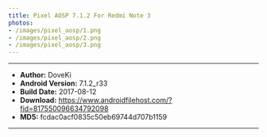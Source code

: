 ```yaml
---
title: Pixel AOSP 7.1.2 For Redmi Note 3
photos:
- /images/pixel_aosp/1.png
- /images/pixel_aosp/2.png
- /images/pixel_aosp/3.png
---
```


<!-- more -->

----------------------------------------------------------

- <b>Author:</b> DoveKi
- <b>Android Version:</b> 7.1.2_r33
- <b>Build Date:</b> 2017-08-12
- <b>Download:</b> <https://www.androidfilehost.com/?fid=817550096634792098>
- <b>MD5:</b> fcdac0acf0835c50eb69744d707b1159

----------------------------------------------------------
